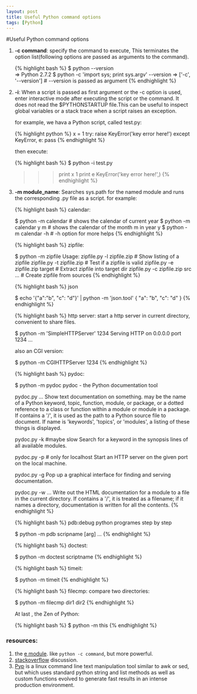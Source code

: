 ```yaml
---
layout: post
title: Useful Python command options
tags: [Python]
---
```

#Useful Python command options   
1.  **-c command**: specify the command to execute, This terminates the option list(following options are passed as arguments to the command).    
        
    {% highlight bash %}
    $ python --version           
    => Python 2.7.2
    $ python -c 'import sys; print sys.argv' --version
    => ['-c', '--version'] # --version is passed as argument
    {% endhighlight %}

2.  **-i**: When a script is passed as first argument or the -c option is used, enter interactive mode after executing the script or the command. It does not read the $PYTHONSTARTUP file.This can be useful to inspect global variables or a stack trace when a script raises an exception. 

    for example, we hava a Python script, called test.py:
    
    {% highlight python %}
    x = 1
    try:
        raise KeyError('key error here!')
    except KeyError, e:
        pass
    {% endhighlight %}

    then execute:    

    {% highlight bash %}
    $ python -i test.py
    >>> print x
    1
    >>> print e
    KeyError('key error here!',)
    {% endhighlight %}

3. **-m module_name**: Searches sys.path for the named module and runs the corresponding .py file as a script.
    for example:   

    {% highlight bash %}
    calendar:

    $ python -m calendar  # shows the calendar of current year
    $ python -m calendar y m  # shows the calendar of the month m in year y
    $ python -m calendar -h # -h option for more helps
    {% endhighlight %}    

    {% highlight bash %}
    zipfile:

    $ python -m zipfile
     Usage:
        zipfile.py -l zipfile.zip        # Show listing of a zipfile
        zipfile.py -t zipfile.zip        # Test if a zipfile is valid
        zipfile.py -e zipfile.zip target # Extract zipfile into target dir
        zipfile.py -c zipfile.zip src ... # Create zipfile from sources
    {% endhighlight %}

    {% highlight bash %}
    json

    $ echo '{"a":"b", "c": "d"}' | python -m 'json.tool'
    {
        "a": "b", 
        "c": "d"
    }
    {% endhighlight %}

    {% highlight bash %}
    http server: start a http server in current directory, convenient to share files.

    $ python -m 'SimpleHTTPServer' 1234
    Serving HTTP on 0.0.0.0 port 1234 ...

    also an CGI version:
    
    $ python -m CGIHTTPServer 1234
    {% endhighlight %}

    {% highlight bash %}
    pydoc:

    $ python -m pydoc
    pydoc - the Python documentation tool

    pydoc.py <name> ...
        Show text documentation on something.  <name> may be the name of a
        Python keyword, topic, function, module, or package, or a dotted
        reference to a class or function within a module or module in a
        package.  
        If <name> contains a '/', it is used as the path to a
        Python source file to document. If name is 'keywords', 'topics',
        or 'modules', a listing of these things is displayed.

    pydoc.py -k <keyword> #maybe slow
        Search for a keyword in the synopsis lines of all available modules.

    pydoc.py -p <port>  # only for localhost
        Start an HTTP server on the given port on the local machine.

    pydoc.py -g
        Pop up a graphical interface for finding and serving documentation.

    pydoc.py -w <name> ...
        Write out the HTML documentation for a module to a file in the current
         directory.  If <name> contains a '/', it is treated as a filename; if
        it names a directory, documentation is written for all the contents.
    {% endhighlight %}

    {% highlight bash %}
    pdb:debug python programes step by step

    $ python -m pdb scripname [arg] ... 
    {% endhighlight %}
    
    {% highlight bash %}
    doctest:

    $ python -m doctest scriptname
    {% endhighlight %}

    {% highlight bash %}
    timeit:

    $ python -m timeit
    {% endhighlight %}

    {% highlight bash %}
    filecmp: compare two directories:

    $ python -m filecmp dir1 dir2
    {% endhighlight %}

    At last , the Zen of Python:

    {% highlight bash %}
    $ python -m this
    {% endhighlight %}


### resources:  
1.  the [e module](https://pypi.python.org/pypi/e). like `python -c command`, but more powerful.
2.  [stackoverflow](http://stackoverflow.com/questions/14545001/what-tools-are-available-in-python-standard-library/14545364) discussion.
2.  [Pyp](https://code.google.com/p/pyp/) is a linux command line text manipulation tool similar to awk or sed, but which uses standard python string and list methods as well as custom functions evolved to generate fast results in an intense production environment.
